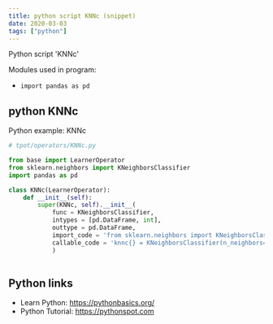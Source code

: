 ```yaml
---
title: python script KNNc (snippet)
date: 2020-03-03
tags: ["python"]
---
```

Python script 'KNNc'


Modules used in program: 
* `import pandas as pd`

## python KNNc

Python example: KNNc

```python
# tpot/operators/KNNc.py

from base import LearnerOperator
from sklearn.neighbors import KNeighborsClassifier
import pandas as pd

class KNNc(LearnerOperator):
    def __init__(self):
        super(KNNc, self).__init__(
            func = KNeighborsClassifier, 
            intypes = [pd.DataFrame, int], 
            outtype = pd.DataFrame, 
            import_code = 'from sklearn.neighbors import KNeighborsClassifier', 
            callable_code = 'knnc{} = KNeighborsClassifier(n_neighbors={})'
            )    
            

```

## Python links

- Learn Python: https://pythonbasics.org/
- Python Tutorial: https://pythonspot.com
